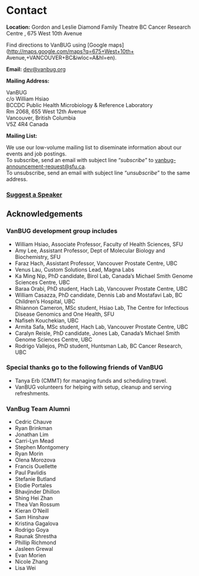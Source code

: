 # Contact

**Location:**
Gordon and Leslie Diamond Family Theatre
BC Cancer Research Centre , 675 West 10th Avenue

Find directions to VanBUG using [Google maps](http://maps.google.com/maps?q=675+West+10th+ Avenue,+VANCOUVER+BC&iwloc=A&hl=en).

**Email:** <a href="mailto:dev@vanbug.org">dev@vanbug.org</a>

**Mailing Address:**

VanBUG<br>
c/o William Hsiao<br>
BCCDC Public Health Microbiology & Reference Laboratory<br>
Rm 2068, 655 West 12th Avenue<br>
Vancouver, British Columbia<br>
V5Z 4R4 Canada

**Mailing List:**

We use our low-volume mailing list to diseminate information about our events and job postings.<br>
To subscribe, send an email with subject line “*subscribe*” to [vanbug-announcement-request@sfu.ca](vanbug-announcement-request@sfu.ca).<br>
To unsubscribe, send an email with subject line “*unsubscribe*” to the same address.<br>

### [**Suggest a Speaker**](https://forms.gle/kXtGzhC2t9ngxnHz5 "Suggest a Speaker")

## Acknowledgements

### VanBUG development group includes

- William Hsiao, Associate Professor, Faculty of Health Sciences, SFU
- Amy Lee, Assistant Professor, Dept of Molecular Biology and Biochemistry, SFU
- Faraz Hach, Assistant Professor, Vancouver Prostate Centre, UBC
- Venus Lau, Custom Solutions Lead, Magna Labs
- Ka Ming Nip, PhD candidate, Birol Lab, Canada’s Michael Smith Genome Sciences Centre, UBC
- Baraa Orabi, PhD student, Hach Lab, Vancouver Prostate Centre, UBC
- William Casazza, PhD candidate, Dennis Lab and Mostafavi Lab, BC Children’s Hospital, UBC
- Rhiannon Cameron, MSc student, Hsiao Lab, The Centre for Infectious Disease Genomics and One Health, SFU
- Nafiseh Kouchekian, UBC
- Armita Safa, MSc student, Hach Lab, Vancouver Prostate Centre, UBC
- Caralyn Reisle, PhD candidate, Jones Lab, Canada’s Michael Smith Genome Sciences Centre, UBC
- Rodrigo Vallejos, PhD student, Huntsman Lab, BC Cancer Research, UBC

### Special thanks go to the following friends of VanBUG

- Tanya Erb (CMMT) for managing funds and scheduling travel.
- VanBUG volunteers for helping with setup, cleanup and serving refreshments.

### VanBug Team Alumni

- Cedric Chauve
- Ryan Brinkman
- Jonathan Lim
- Carri-Lyn Mead
- Stephen Montgomery
- Ryan Morin
- Olena Morozova
- Francis Ouellette
- Paul Pavlidis
- Stefanie Butland
- Elodie Portales
- Bhavjinder Dhillon
- Shing Hei Zhan
- Thea Van Rossum
- Kieran O’Neill
- Sam Hinshaw
- Kristina Gagalova
- Rodrigo Goya
- Raunak Shrestha
- Phillip Richmond
- Jasleen Grewal
- Evan Morien
- Nicole Zhang
- Lisa Wei
